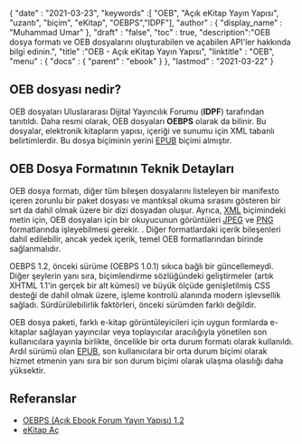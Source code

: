 {
  "date" : "2021-03-23",
  "keywords" :[ "OEB", "Açık eKitap Yayın Yapısı", "uzantı", "biçim", "eKitap", "OEBPS","IDPF"],
  "author" : {
    "display_name" : "Muhammad Umar"
},
  "draft" : "false",
  "toc" : true,
  "description":"OEB dosya formatı ve OEB dosyalarını oluşturabilen ve açabilen API'ler hakkında bilgi edinin.",
  "title" :"OEB - Açık eKitap Yayın Yapısı",
  "linktitle" : "OEB",
  "menu" : {
    "docs" : {
      "parent" : "ebook"
}
},
  "lastmod" : "2021-03-22"
}

## OEB dosyası nedir?

OEB dosyaları Uluslararası Dijital Yayıncılık Forumu (**IDPF**) tarafından tanıtıldı. Daha resmi olarak, OEB dosyaları **OEBPS** olarak da bilinir. Bu dosyalar, elektronik kitapların yapısı, içeriği ve sunumu için XML tabanlı belirtimlerdir. Bu dosya biçiminin yerini [EPUB](/tr/ebook/epub/) biçimi almıştır.

## OEB Dosya Formatının Teknik Detayları

OEB dosya formatı, diğer tüm bileşen dosyalarını listeleyen bir manifesto içeren zorunlu bir paket dosyası ve mantıksal okuma sırasını gösteren bir sırt da dahil olmak üzere bir dizi dosyadan oluşur. Ayrıca, [XML](/tr/web/xml/) biçimindeki metin için, OEB dosyaları için bir okuyucunun görüntüleri [JPEG](/tr/image/jpeg/) ve [PNG](/tr/image/png/) formatlarında işleyebilmesi gerekir. . Diğer formatlardaki içerik bileşenleri dahil edilebilir, ancak yedek içerik, temel OEB formatlarından birinde sağlanmalıdır.

OEBPS 1.2, önceki sürüme (OEBPS 1.0.1) sıkıca bağlı bir güncellemeydi. Diğer şeylerin yanı sıra, biçimlendirme sözlüğündeki geliştirmeler (artık XHTML 1.1'in gerçek bir alt kümesi) ve büyük ölçüde genişletilmiş CSS desteği de dahil olmak üzere, işleme kontrolü alanında modern işlevsellik sağladı. Sürdürülebilirlik faktörleri, önceki sürümden farklı değildir.
  

OEB dosya paketi, farklı e-kitap görüntüleyicileri için uygun formlarda e-kitaplar sağlayan yayıncılar veya toplayıcılar aracılığıyla yönetilen son kullanıcılara yayınla birlikte, öncelikle bir orta durum formatı olarak kullanıldı. Ardıl sürümü olan [EPUB](/tr/ebook/epub/), son kullanıcılara bir orta durum biçimi olarak hizmet etmenin yanı sıra bir son durum biçimi olarak ulaşma olasılığı daha yüksektir.

## Referanslar

* [OEBPS (Açık Ebook Forum Yayın Yapısı) 1.2](https://www.loc.gov/preservation/digital/formats/fdd/fdd000171.shtml)
* [eKitap Aç](https://en.wikipedia.org/wiki/Open_eBook)


